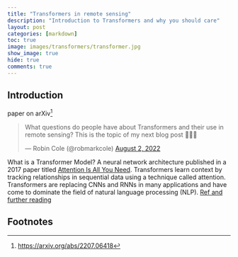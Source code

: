 ```yaml
---
title: "Transformers in remote sensing"
description: "Introduction to Transformers and why you should care"
layout: post
categories: [markdown]
toc: true
image: images/transformers/transformer.jpg
show_image: true
hide: true
comments: true
---
```


## Introduction
paper on arXiv[^1]

<blockquote class="twitter-tweet tw-align-center"><p lang="en" dir="ltr">What questions do people have about Transformers and their use in remote sensing? This is the topic of my next blog post 🙇‍♂️🚀</p>&mdash; Robin Cole (@robmarkcole) <a href="https://twitter.com/robmarkcole/status/1554348041926311937?ref_src=twsrc%5Etfw">August 2, 2022</a></blockquote> <script async src="https://platform.twitter.com/widgets.js" charset="utf-8"></script>

What is a Transformer Model? A neural network architecture published in a 2017 paper titled [Attention Is All You Need](https://arxiv.org/abs/1706.03762). Transformers learn context by tracking relationships in sequential data using a technique called attention. Transformers are replacing CNNs and RNNs in many applications and have come to dominate the field of natural language processing (NLP). [Ref and further reading](https://blogs.nvidia.com/blog/2022/03/25/what-is-a-transformer-model/)



## Footnotes
[^1]: https://arxiv.org/abs/2207.06418
